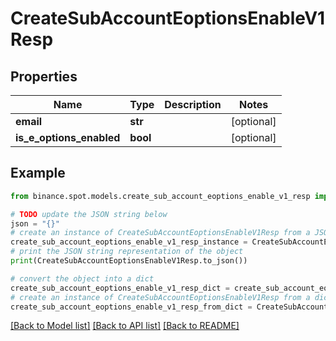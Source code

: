# CreateSubAccountEoptionsEnableV1Resp


## Properties

Name | Type | Description | Notes
------------ | ------------- | ------------- | -------------
**email** | **str** |  | [optional] 
**is_e_options_enabled** | **bool** |  | [optional] 

## Example

```python
from binance.spot.models.create_sub_account_eoptions_enable_v1_resp import CreateSubAccountEoptionsEnableV1Resp

# TODO update the JSON string below
json = "{}"
# create an instance of CreateSubAccountEoptionsEnableV1Resp from a JSON string
create_sub_account_eoptions_enable_v1_resp_instance = CreateSubAccountEoptionsEnableV1Resp.from_json(json)
# print the JSON string representation of the object
print(CreateSubAccountEoptionsEnableV1Resp.to_json())

# convert the object into a dict
create_sub_account_eoptions_enable_v1_resp_dict = create_sub_account_eoptions_enable_v1_resp_instance.to_dict()
# create an instance of CreateSubAccountEoptionsEnableV1Resp from a dict
create_sub_account_eoptions_enable_v1_resp_from_dict = CreateSubAccountEoptionsEnableV1Resp.from_dict(create_sub_account_eoptions_enable_v1_resp_dict)
```
[[Back to Model list]](../README.md#documentation-for-models) [[Back to API list]](../README.md#documentation-for-api-endpoints) [[Back to README]](../README.md)


